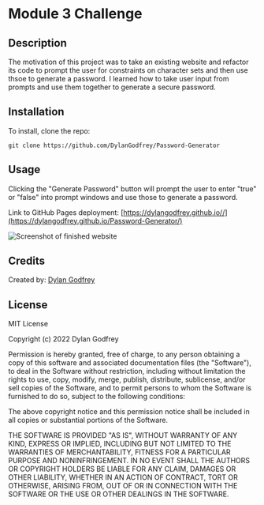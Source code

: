 # Module 3 Challenge

## Description

The motivation of this project was to take an existing website and refactor its code to prompt the user for constraints on character sets and then use thsoe to generate a password. I learned how to take user input from prompts and use them together to generate a secure password.

## Installation

To install, clone the repo:
```
git clone https://github.com/DylanGodfrey/Password-Generator
```

## Usage

Clicking the "Generate Password" button will prompt the user to enter "true" or "false" into prompt windows and use those to generate a password.

Link to GitHub Pages deployment: [https://dylangodfrey.github.io//](https://dylangodfrey.github.io/Password-Generator/)

![Screenshot of finished website](assets/images/screenshot.png)

## Credits

Created by: [Dylan Godfrey](https://github.com/DylanGodfrey/)

## License

MIT License

Copyright (c) 2022 Dylan Godfrey

Permission is hereby granted, free of charge, to any person obtaining a copy
of this software and associated documentation files (the "Software"), to deal
in the Software without restriction, including without limitation the rights
to use, copy, modify, merge, publish, distribute, sublicense, and/or sell
copies of the Software, and to permit persons to whom the Software is
furnished to do so, subject to the following conditions:

The above copyright notice and this permission notice shall be included in all
copies or substantial portions of the Software.

THE SOFTWARE IS PROVIDED "AS IS", WITHOUT WARRANTY OF ANY KIND, EXPRESS OR
IMPLIED, INCLUDING BUT NOT LIMITED TO THE WARRANTIES OF MERCHANTABILITY,
FITNESS FOR A PARTICULAR PURPOSE AND NONINFRINGEMENT. IN NO EVENT SHALL THE
AUTHORS OR COPYRIGHT HOLDERS BE LIABLE FOR ANY CLAIM, DAMAGES OR OTHER
LIABILITY, WHETHER IN AN ACTION OF CONTRACT, TORT OR OTHERWISE, ARISING FROM,
OUT OF OR IN CONNECTION WITH THE SOFTWARE OR THE USE OR OTHER DEALINGS IN THE
SOFTWARE.
